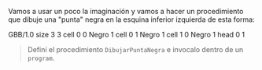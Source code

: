 Vamos a usar un poco la imaginación y vamos a hacer un procedimiento que dibuje una "punta" negra en la esquina inferior izquierda de esta forma:

<gs-board>
 GBB/1.0
  size 3 3
  cell 0 0 Negro 1
  cell 0 1 Negro 1
  cell 1 0 Negro 1
  head 0 1 
</gs-board>

> Definí el procedimiento `DibujarPuntaNegra` e invocalo dentro de un `program`.